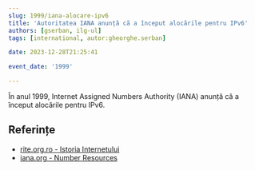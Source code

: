```yaml
---
slug: 1999/iana-alocare-ipv6
title: 'Autoritatea IANA anunță că a început alocările pentru IPv6'
authors: [gserban, ilg-ul]
tags: [international, autor:gheorghe.serban]

date: 2023-12-28T21:25:41

event_date: '1999'

---
```


În anul 1999, Internet Assigned Numbers Authority (IANA)
anunță că a început alocările pentru IPv6.

<!-- truncate -->

## Referințe

- [rite.org.ro - Istoria Internetului](https://rite.org.ro/istoria-internetului/)
- [iana.org - Number Resources](https://www.iana.org/numbers)
